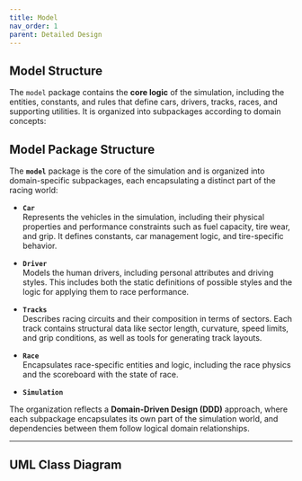 ```yaml
---
title: Model
nav_order: 1
parent: Detailed Design
---
```

## Model Structure

The `model` package contains the **core logic** of the simulation, including the entities, constants, and rules that define cars, drivers, tracks, races, and supporting utilities. It is organized into subpackages according to domain concepts:

## Model Package Structure

The **`model`** package is the core of the simulation and is organized into domain-specific subpackages, each encapsulating a distinct part of the racing world:

- **`Car`**  
  Represents the vehicles in the simulation, including their physical properties and performance constraints such as fuel capacity, tire wear, and grip. It defines constants, car management logic, and tire-specific behavior.

- **`Driver`**  
  Models the human drivers, including personal attributes and driving styles. This includes both the static definitions of possible styles and the logic for applying them to race performance.

- **`Tracks`**  
  Describes racing circuits and their composition in terms of sectors. Each track contains structural data like sector length, curvature, speed limits, and grip conditions, as well as tools for generating track layouts.

- **`Race`**  
  Encapsulates race-specific entities and logic, including the race physics and the scoreboard with the state of race.

- **`Simulation`**  



The organization reflects a **Domain-Driven Design (DDD)** approach, where each subpackage encapsulates its own part of the simulation world, and dependencies between them follow logical domain relationships.

---

## UML Class Diagram
